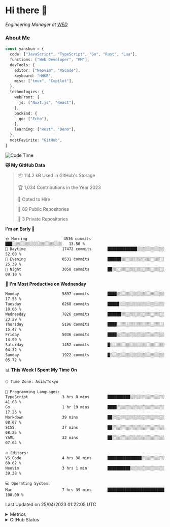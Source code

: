 # Hi there&nbsp;:wave:

<!-- ![Alt text](https://spotify-recently-played-readme.vercel.app/api?user=31kynbuubkiu3r4qh4hjuaglhfay) -->

_Engineering Manager at [WED](https://github.com/wedinc)_

### About Me

```ts
const yanskun = {
  code: ["JavaScript", "TypeScript", "Go", "Rust", "Lua"],
  functions: ["Web Developer", "EM"],
  devTools: {
    editor: ["Neovim", "VSCode"],
    keyboard: "HHKB",
    misc: ["tmux", "Copilot"],
  },
  technologies: {
    webFront: {
      js: ["Nuxt.js", "React"],
    },
    backEnd: {
      go: ["Echo"],
    },
    learning: ["Rust", "Deno"],
  },
  mostFavirite: "GitHub",
}
```

<!--START_SECTION:waka-->
![Code Time](http://img.shields.io/badge/Code%20Time-273%20hrs%208%20mins-blue)

**🐱 My GitHub Data** 

> 📦 114.2 kB Used in GitHub's Storage 
 > 
> 🏆 1,034 Contributions in the Year 2023
 > 
> 💼 Opted to Hire
 > 
> 📜 89 Public Repositories 
 > 
> 🔑 3 Private Repositories 
 > 
**I'm an Early 🐤** 

```text
🌞 Morning                4536 commits        ███░░░░░░░░░░░░░░░░░░░░░░   13.50 % 
🌆 Daytime                17472 commits       █████████████░░░░░░░░░░░░   52.00 % 
🌃 Evening                8531 commits        ██████░░░░░░░░░░░░░░░░░░░   25.39 % 
🌙 Night                  3058 commits        ██░░░░░░░░░░░░░░░░░░░░░░░   09.10 % 
```
📅 **I'm Most Productive on Wednesday** 

```text
Monday                   5897 commits        ████░░░░░░░░░░░░░░░░░░░░░   17.55 % 
Tuesday                  6268 commits        █████░░░░░░░░░░░░░░░░░░░░   18.66 % 
Wednesday                7826 commits        ██████░░░░░░░░░░░░░░░░░░░   23.29 % 
Thursday                 5196 commits        ████░░░░░░░░░░░░░░░░░░░░░   15.47 % 
Friday                   5036 commits        ████░░░░░░░░░░░░░░░░░░░░░   14.99 % 
Saturday                 1452 commits        █░░░░░░░░░░░░░░░░░░░░░░░░   04.32 % 
Sunday                   1922 commits        █░░░░░░░░░░░░░░░░░░░░░░░░   05.72 % 
```


📊 **This Week I Spent My Time On** 

```text
🕑︎ Time Zone: Asia/Tokyo

💬 Programming Languages: 
TypeScript               3 hrs 8 mins        ██████████░░░░░░░░░░░░░░░   41.08 % 
Go                       1 hr 19 mins        ████░░░░░░░░░░░░░░░░░░░░░   17.26 % 
Markdown                 39 mins             ██░░░░░░░░░░░░░░░░░░░░░░░   08.67 % 
SCSS                     37 mins             ██░░░░░░░░░░░░░░░░░░░░░░░   08.25 % 
YAML                     32 mins             ██░░░░░░░░░░░░░░░░░░░░░░░   07.04 % 

🔥 Editors: 
VS Code                  4 hrs 38 mins       ███████████████░░░░░░░░░░   60.62 % 
Neovim                   3 hrs 1 min         ██████████░░░░░░░░░░░░░░░   39.38 % 

💻 Operating System: 
Mac                      7 hrs 39 mins       █████████████████████████   100.00 % 
```


 Last Updated on 25/04/2023 01:22:05 UTC
<!--END_SECTION:waka-->

<details>
  <summary>Metrics</summary>
  <img src="https://github.com/yanskun/yanskun/blob/main/github-metrics.svg" alt="Metrics">
</details>

<details>
  <summary>GitHub Status</summary>
  <picture>
    <source media="(prefers-color-scheme: dark)" srcset="https://raw.githubusercontent.com/yanskun/yanskun/master/profile-summary-card-output/nord_dark/0-profile-details.svg">
   <img src="https://raw.githubusercontent.com/yanskun/yanskun/master/profile-summary-card-output/default/0-profile-details.svg">
  </picture>
  <br>
  <picture>
    <source media="(prefers-color-scheme: dark)" srcset="https://raw.githubusercontent.com/yanskun/yanskun/master/profile-summary-card-output/nord_dark/1-repos-per-language.svg">
   <img src="https://raw.githubusercontent.com/yanskun/yanskun/master/profile-summary-card-output/default/1-repos-per-language.svg">
  </picture>
  <picture>
    <source media="(prefers-color-scheme: dark)" srcset="https://raw.githubusercontent.com/yanskun/yanskun/master/profile-summary-card-output/nord_dark/2-most-commit-language.svg">
   <img src="https://raw.githubusercontent.com/yanskun/yanskun/master/profile-summary-card-output/default/2-most-commit-language.svg">
  </picture>
  <br>
  <picture>
    <source media="(prefers-color-scheme: dark)" srcset="https://raw.githubusercontent.com/yanskun/yanskun/master/profile-summary-card-output/nord_dark/3-stats.svg">
   <img src="https://raw.githubusercontent.com/yanskun/yanskun/master/profile-summary-card-output/default/3-stats.svg">
  </picture>
  <picture>
    <source media="(prefers-color-scheme: dark)" srcset="https://raw.githubusercontent.com/yanskun/yanskun/master/profile-summary-card-output/nord_dark/4-productive-time.svg">
   <img src="https://raw.githubusercontent.com/yanskun/yanskun/master/profile-summary-card-output/default/4-productive-time.svg">
  </picture>
</details>
